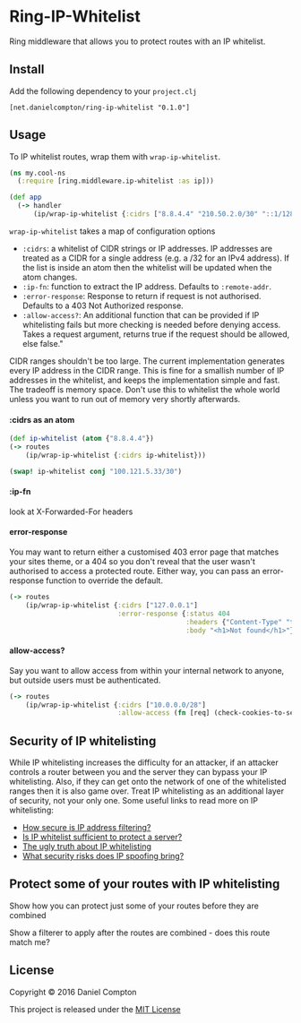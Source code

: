 # Ring-IP-Whitelist

Ring middleware that allows you to protect routes with an IP whitelist.

## Install

Add the following dependency to your `project.clj`

```
[net.danielcompton/ring-ip-whitelist "0.1.0"]
```

## Usage

To IP whitelist routes, wrap them with `wrap-ip-whitelist`.

```clj
(ns my.cool-ns
  (:require [ring.middleware.ip-whitelist :as ip]))

(def app
  (-> handler
      (ip/wrap-ip-whitelist {:cidrs ["8.8.4.4" "210.50.2.0/30" "::1/128"})))
```

`wrap-ip-whitelist` takes a map of configuration options

* `:cidrs`: a whitelist of CIDR strings or IP addresses. IP addresses are treated as a CIDR for a single address (e.g. a /32 for an IPv4 address). If the list is inside an atom then the whitelist will be updated when the atom changes.
* `:ip-fn`: function to extract the IP address. Defaults to `:remote-addr`.
* `:error-response`: Response to return if request is not authorised. Defaults to a 403 Not Authorized response.
* `:allow-access?`: An additional function that can be provided if IP whitelisting fails but more checking is needed before denying access. Takes a request argument, returns true if the request should be allowed, else false."

CIDR ranges shouldn't be too large. The current implementation generates every IP address in the CIDR range. This is fine for a smallish number of IP addresses in the whitelist, and keeps the implementation simple and fast. The tradeoff is memory space. Don't use this to whitelist the whole world unless you want to run out of memory very shortly afterwards.

#### :cidrs as an atom

```clj
(def ip-whitelist (atom {"8.8.4.4"})
(-> routes
    (ip/wrap-ip-whitelist {:cidrs ip-whitelist}))

(swap! ip-whitelist conj "100.121.5.33/30")
```

#### :ip-fn

look at X-Forwarded-For headers

#### error-response

You may want to return either a customised 403 error page that matches your sites theme, or a 404 so you don't reveal that the user wasn't authorised to access a protected route. Either way, you can pass an error-response function to override the default.

```clj
(-> routes
    (ip/wrap-ip-whitelist {:cidrs ["127.0.0.1"]
                           :error-response {:status 404
                                            :headers {"Content-Type" "text/html"}
                                            :body "<h1>Not found</h1>"}}))
```

#### allow-access?

Say you want to allow access from within your internal network to anyone, but outside users must be authenticated.

```clj
(-> routes
    (ip/wrap-ip-whitelist {:cidrs ["10.0.0.0/28"]
                           :allow-access (fn [req] (check-cookies-to-see-if-authorised req))}))
```


## Security of IP whitelisting

While IP whitelisting increases the difficulty for an attacker, if an attacker controls a router between you and the server they can bypass your IP whitelisting. Also, if they can get onto the network of one of the whitelisted ranges then it is also game over. Treat IP whitelisting as an additional layer of security, not your only one. Some useful links to read more on IP whitelisting:

* [How secure is IP address filtering?](http://stackoverflow.com/questions/437146/how-secure-is-ip-address-filtering)
* [Is IP whitelist sufficient to protect a server?](http://security.stackexchange.com/questions/51587/is-ip-whitelist-sufficient-to-protect-a-server)
* [The ugly truth about IP whitelisting](https://community.akamai.com/community/cloud-security/blog/2014/11/06/the-ugly-truth-behind-the-practice-of-ip-whitelisting)
* [What security risks does IP spoofing bring?](http://security.stackexchange.com/questions/1009/what-security-risks-does-ip-spoofing-bring)


## Protect some of your routes with IP whitelisting

Show how you can protect just some of your routes before they are combined

Show a filterer to apply after the routes are combined - does this route match me?


## License

Copyright © 2016 Daniel Compton

This project is released under the [MIT License](http://opensource.org/licenses/MIT)

